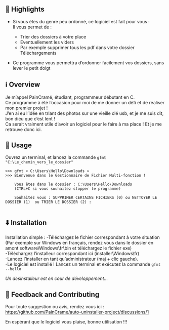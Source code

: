 ## 🌟 Highlights

- Si vous êtes du genre peu ordonné, ce logiciel est fait pour vous :  
 Il vous permet de :  
  - Trier des dossiers à votre place  
  - Eventuellement les viders  
  - Par exemple supprimer tous les pdf dans votre dossier Téléchargements  
  
- Ce programme vous permettra d’ordonner facilement vos dossiers, sans lever le petit doigt  



## ℹ️ Overview

Je m’appel PainCramé, étudiant, programmeur débutant en C.  
Ce programme à été l’occasion pour moi de me donner un défi et de réaliser mon premier projet !  
J’en ai eu l’idée en triant des photos sur une vieille clé usb,  et je me suis dit, bon dieu que c’est lent !  
Ca serait vraiment utile d’avoir un logiciel pour le faire à ma place ! Et je me retrouve donc ici.


## 🚀 Usage

Ouvrez un terminal, et lancez la commande ```gfmt "C:\Le_chemin_vers_le_dossier"```

```source.powershell
>>> gfmt « C:\Users\Hello\Downloads »
>>> Bienvenue dans le Gestionnaire de Fichier Multi-fonction !

	Vous êtes dans le dossier : C:\Users\Hello\Downloads
	(CTRL+C si vous souhaitez stopper le programme)

	Souhaitez vous : SUPPRIMER CERTAINS FICHIERS (0) ou NETTOYER LE DOSSIER (1)  ou TRIER LE DOSSIER (2) :
	
```


## ⬇️ Installation

Installation simple : 
-Téléchargez le fichier correspondant à votre situation (Par exemple sur Windows en français, rendez vous dans le dossier en amont software\Windows\fr\bin et téléchargez le fichier exe)  
-Téléchargez l’installeur correspondant ici (installer\Windows\fr)    
-Lancez l’installer en tant qu’administrateur (maj + clic gauche).  
-Le logiciel est installé ! Lancez un terminal et exécutez la commande ```gfmt --hello```  
  
*Un desinstalleur est en cour de développement...*  


## 💭 Feedback and Contributing  
  
Pour toute suggestion ou avis, rendez vous ici : https://github.com/PainCrame/auto-uninstaller-project/discussions/1  
  
En espérant que le logiciel vous plaise, bonne utilisation !!!  
